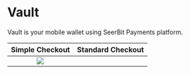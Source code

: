 # Vault
 Vault is your mobile wallet using SeerBit Payments platform.

| Simple Checkout | Standard Checkout |
|       :---:     |      :---:        |
| ![](https://github.com/iyinusa/vault/blob/main/simple_checkout.gif) | |